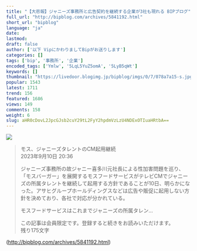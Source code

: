```yaml
---
title: "【大悲報】ジャニーズ事務所と広告契約を継続する企業が3社も現れる BIPブログ"
full_url: "http://bipblog.com/archives/5841192.html"
short_url: "bipblog"
language: "ja"
date: 
lastmod: 
draft: false
author: ['以下 VipにかわりましてBipがお送りします']
categories: []
tags: ['bip', '事務所', '企業']
encoded_tags: ['Ymlw', '5LqL5YuZ5omA', '5LyB5qWt']
keywords: []
thumbnail: "https://livedoor.blogimg.jp/bipblog/imgs/0/7/078a7a15-s.jpg"
popular: 1543
latest: 1711
trend: 156
featured: 1686
views: 149
comments: 158
weight: 6
slug: aHR0cDovL2JpcGJsb2cuY29tL2FyY2hpdmVzLzU4NDExOTIuaHRtbA==
---
```


![](https://livedoor.blogimg.jp/bipblog/imgs/0/7/078a7a15-s.jpg)

<blockquote><p class='ent_body_p ent_kyocho '> モス、ジャニーズタレントのCM起用継続<br> 2023年9月10日 20:36 </p> <p class='ent_body_p ent_kyocho'>ジャニーズ事務所の故ジャニー喜多川元社長による性加害問題を巡り、「モスバーガー」を展開するモスフードサービスがテレビCMでジャニーズの所属タレントを継続して起用する方針であることが10日、明らかになった。アサヒグループホールディングスなどは広告や販促に起用しない方針を決めており、各社で対応が分かれている。</p> <p class='ent_body_p ent_kyocho'>モスフードサービスはこれまでジャニーズの所属タレン...</p> <p class='ent_body_p ent_kyocho'>この記事は会員限定です。登録すると続きをお読みいただけます。<br> 残り175文字 </p></blockquote>

(http://bipblog.com/archives/5841192.html)
